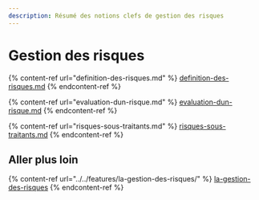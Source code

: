 ```yaml
---
description: Résumé des notions clefs de gestion des risques
---
```


# Gestion des risques

{% content-ref url="definition-des-risques.md" %}
[definition-des-risques.md](definition-des-risques.md)
{% endcontent-ref %}

{% content-ref url="evaluation-dun-risque.md" %}
[evaluation-dun-risque.md](evaluation-dun-risque.md)
{% endcontent-ref %}

{% content-ref url="risques-sous-traitants.md" %}
[risques-sous-traitants.md](risques-sous-traitants.md)
{% endcontent-ref %}

## Aller plus loin

{% content-ref url="../../features/la-gestion-des-risques/" %}
[la-gestion-des-risques](../../features/la-gestion-des-risques/)
{% endcontent-ref %}

